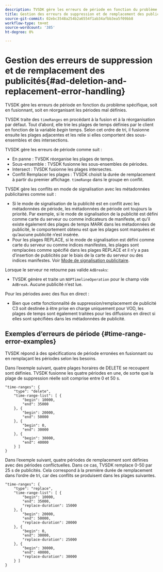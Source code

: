 ```yaml
---
description: TVSDK gère les erreurs de période en fonction du problème spécifique, soit en fusionnant, soit en réorganisant les périodes mal définies.
title: Gestion des erreurs de suppression et de remplacement des publicités
source-git-commit: 02ebc3548a254b2a6554f1ab34afbb3ea5f09bb8
workflow-type: tm+mt
source-wordcount: '385'
ht-degree: 0%

---
```


# Gestion des erreurs de suppression et de remplacement des publicités{#ad-deletion-and-replacement-error-handling}

TVSDK gère les erreurs de période en fonction du problème spécifique, soit en fusionnant, soit en réorganisant les périodes mal définies.

TVSDK traite des `timeRanges` en procédant à la fusion et à la réorganisation par défaut. Tout d’abord, elle trie les plages de temps définies par le client en fonction de la variable *begin* temps. Selon cet ordre de tri, il fusionne ensuite les plages adjacentes et les relie si elles comportent des sous-ensembles et des intersections.

TVSDK gère les erreurs de période comme suit :

* En panne : TVSDK réorganise les plages de temps.
* Sous-ensemble : TVSDK fusionne les sous-ensembles de périodes.
* Intersect : TVSDK fusionne les plages intersectes.
* Conflit Remplacer les plages : TVSDK choisit la durée de remplacement à partir du premier affichage. `timeRange` dans le groupe en conflit.

TVSDK gère les conflits en mode de signalisation avec les métadonnées publicitaires comme suit :

* Si le mode de signalisation de la publicité est en conflit avec les métadonnées de période, les métadonnées de période ont toujours la priorité. Par exemple, si le mode de signalisation de la publicité est défini comme carte du serveur ou comme indicateurs de manifeste, et qu’il existe également des plages de temps MARK dans les métadonnées de publicité, le comportement obtenu est que les plages sont marquées et qu’aucune publicité n’est insérée.
* Pour les plages REPLACE, si le mode de signalisation est défini comme carte du serveur ou comme indices manifestes, les plages sont remplacées comme spécifié dans les plages REPLACE et il n’y a pas d’insertion de publicités par le biais de la carte du serveur ou des indices manifestes. Voir [Mode de signalisation publicitaire](../../../tvsdk-1.4-for-android/ad-insertion/ad-insertion-metadata/android-1.4-ad-signaling-mode.md).

Lorsque le serveur ne retourne pas valide `AdBreaks`:

* TVSDK génère et traite un `NOPTimelineOperation` pour le champ vide `AdBreak`. Aucune publicité n’est lue.

Pour les périodes avec des flux en direct :

* Bien que cette fonctionnalité de suppression/remplacement de publicité C3 soit destinée à être prise en charge uniquement pour VOD, les plages de temps sont également traitées pour les diffusions en direct si elles sont spécifiées dans les métadonnées de publicité.

## Exemples d’erreurs de période {#time-range-error-examples}

TVSDK répond à des spécifications de période erronées en fusionnant ou en remplaçant les périodes selon les besoins.

Dans l’exemple suivant, quatre plages horaires de DELETE se recoupent sont définies. TVSDK fusionne les quatre périodes en une, de sorte que la plage de suppression réelle soit comprise entre 0 et 50 s.

```
"time-ranges": {
    "type": "delete",
    "time-range-list": [ {
        "begin": 10000,
        "end": 35000
    }, {
        "begin": 20000,
        "end": 50000
    }, {
        "begin": 0,
        "end": 30000
    }, {
        "begin": 30000,
        "end": 40000
    } ]
}
```

Dans l’exemple suivant, quatre périodes de remplacement sont définies avec des périodes conflictuelles. Dans ce cas, TVSDK remplace 0-50 par 25 s de publicités. Cela correspond à la première durée de remplacement dans l’ordre de tri, car des conflits se produisent dans les plages suivantes.

```
"time-ranges": {
    "type": "replace",
    "time-range-list": [ {
        "begin": 10000,
        "end": 35000,
        "replace-duration": 15000
    }, {
        "begin": 20000,
        "end": 50000,
        "replace-duration": 20000
    }, {
        "begin": 0,
        "end": 30000,
        "replace-duration": 25000
    }, {
        "begin": 30000,
        "end": 40000,
        "replace-duration": 30000
    } ]
}
```
